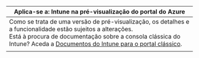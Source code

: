 |Aplica-se a: Intune na pré-visualização do portal do Azure |
|--|
|Como se trata de uma versão de pré-visualização, os detalhes e a funcionalidade estão sujeitos a alterações.<br>Está à procura de documentação sobre a consola clássica do Intune? Aceda a [Documentos do Intune para o portal clássico](https://docs.microsoft.com/intune-classic/understand-explore/introduction-to-microsoft-intune).|
| |
